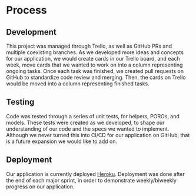 # Process

## Development

This project was managed through Trello, as well as GitHub PRs and multiple coexisting branches. As we developed more ideas and concepts for our application, we would create cards in our Trello board, and each week, move cards that we wanted to work on into a column representing ongoing tasks. Once each task was finished, we created pull requests on GitHub to standardize code review and merging. Then, the cards on Trello would be moved into a column representing finished tasks. 

## Testing

Code was tested through a series of unit tests, for helpers, POROs, and models. These tests were created as we developed, to shape our understanding of our code and the specs we wanted to implement. Although we never turned this into CI/CD for our application on GitHub, that is a future expansion we would like to add on.

## Deployment

Our application is currently deployed [Heroku](http://www.coinexpanse.com). Deployment was done after the end of each major sprint, in order to demonstrate weekly/biweekly progress on our application.
